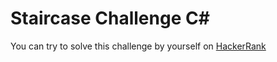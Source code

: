 # Staircase Challenge C#

You can try to solve this challenge by yourself on [HackerRank](https://www.hackerrank.com/challenges/staircase)

